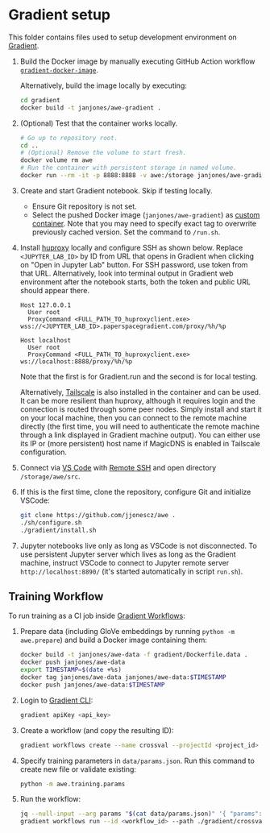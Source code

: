 # Gradient setup

This folder contains files used to setup development environment on
[Gradient](https://gradient.run).

1. Build the Docker image by manually executing GitHub Action workflow
   [`gradient-docker-image`](https://github.com/jjonescz/awe/actions/workflows/gradient-docker-image.yml).

   Alternatively, build the image locally by executing:

   ```sh
   cd gradient
   docker build -t janjones/awe-gradient .
   ```

2. (Optional) Test that the container works locally.

   ```sh
   # Go up to repository root.
   cd ..
   # (Optional) Remove the volume to start fresh.
   docker volume rm awe
   # Run the container with persistent storage in named volume.
   docker run --rm -it -p 8888:8888 -v awe:/storage janjones/awe-gradient
   ```

3. Create and start Gradient notebook. Skip if testing locally.

   - Ensure Git repository is not set.
   - Select the pushed Docker image (`janjones/awe-gradient`) as [custom
     container](https://docs.paperspace.com/gradient/explore-train-deploy/notebooks/create-a-notebook/notebook-containers).
     Note that you may need to specify exact tag to overwrite previously cached
     version. Set the command to `/run.sh`.

4. Install [huproxy](https://github.com/google/huproxy) locally and configure
   SSH as shown below. Replace `<JUPYTER_LAB_ID>` by ID from URL that opens in
   Gradient when clicking on "Open in Jupyter Lab" button. For SSH password, use
   token from that URL. Alternatively, look into terminal output in Gradient web
   environment after the notebook starts, both the token and public URL should
   appear there.

   ```ssh_config
   Host 127.0.0.1
     User root
     ProxyCommand <FULL_PATH_TO_huproxyclient.exe> wss://<JUPYTER_LAB_ID>.paperspacegradient.com/proxy/%h/%p

   Host localhost
     User root
     ProxyCommand <FULL_PATH_TO_huproxyclient.exe> ws://localhost:8888/proxy/%h/%p
   ```

   Note that the first is for Gradient.run and the second is for local testing.

   Alternatively, [Tailscale](https://tailscale.com/) is also installed in the
   container and can be used. It can be more resilient than huproxy, although it
   requires login and the connection is routed through some peer nodes. Simply
   install and start it on your local machine, then you can connect to the
   remote machine directly (the first time, you will need to authenticate the
   remote machine through a link displayed in Gradient machine output). You can
   either use its IP or (more persistent) host name if MagicDNS is enabled in
   Tailscale configuration.

5. Connect via [VS Code](https://code.visualstudio.com/) with [Remote
   SSH](https://code.visualstudio.com/docs/remote/ssh) and open directory
   `/storage/awe/src`.

6. If this is the first time, clone the repository, configure Git and initialize
   VSCode:

   ```sh
   git clone https://github.com/jjonescz/awe .
   ./sh/configure.sh
   ./gradient/install.sh
   ```

7. Jupyter notebooks live only as long as VSCode is not disconnected. To use
   persistent Jupyter server which lives as long as the Gradient machine,
   instruct VSCode to connect to Jupyter remote server `http://localhost:8890/`
   (it's started automatically in script `run.sh`).

## Training Workflow

To run training as a CI job inside
[Gradient Workflows](https://docs.paperspace.com/gradient/workflows/):

1. Prepare data (including GloVe embeddings by running `python -m awe.prepare`)
   and build a Docker image containing them:

   ```bash
   docker build -t janjones/awe-data -f gradient/Dockerfile.data .
   docker push janjones/awe-data
   export TIMESTAMP=$(date +%s)
   docker tag janjones/awe-data janjones/awe-data:$TIMESTAMP
   docker push janjones/awe-data:$TIMESTAMP
   ```

2. Login to [Gradient CLI](https://docs.paperspace.com/gradient/cli/):

   ```bash
   gradient apiKey <api_key>
   ```

3. Create a workflow (and copy the resulting ID):

   ```bash
   gradient workflows create --name crossval --projectId <project_id>
   ```

4. Specify training parameters in `data/params.json`. Run this command to create
   new file or validate existing:

   ```bash
   python -m awe.training.params
   ```

5. Run the workflow:

   ```bash
   jq --null-input --arg params "$(cat data/params.json)" '{ "params": { "value": $params } }' > data/input.json
   gradient workflows run --id <workflow_id> --path ./gradient/crossval.yml --inputPath data/input.json
   ```
